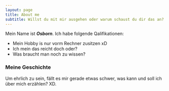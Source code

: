 ```yaml
---
layout: page
title: About me
subtitle: Willst du mit mir ausgehen oder warum schaust du dir das an?
---
```


Mein Name ist ***Osborn***. Ich habe folgende Qalifikationen:

- Mein Hobby is nur vorm Rechner zusitzen xD
- Ich mein das reicht doch oder?
- Was braucht man noch zu wissen?

### Meine Geschichte

Um ehrlich zu sein, fällt es mir gerade etwas schwer, was kann und soll ich über mich erzählen? XD.
